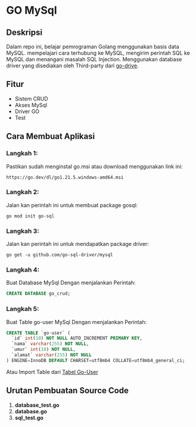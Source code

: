 # GO MySql

## Deskripsi

Dalam repo ini, belajar pemrograman Golang menggunakan basis data MySQL. mempelajari cara terhubung ke MySQL, mengirim perintah SQL ke MySQL dan menangani masalah SQL Injection. Menggunakan database driver yang disediakan oleh Third-party dari [go-drive](https://github.com/go-sql-driver/mysql).

## Fitur

- Sistem CRUD
- Akses MySql
- Driver GO
- Test

## Cara Membuat Aplikasi

### Langkah 1: 

Pastikan sudah menginstal go.msi atau download menggunakan link ini:
```
https://go.dev/dl/go1.21.5.windows-amd64.msi
```

### Langkah 2: 

Jalan kan perintah ini untuk membuat package gosql:
```
go mod init go-sql
```

### Langkah 3: 

Jalan kan perintah ini untuk mendapatkan package driver:
```
go get -u github.com/go-sql-driver/mysql
```

### Langkah 4: 

Buat Database MySql Dengan menjalankan Perintah:
```sql
CREATE DATABASE go_crud;
```

### Langkah 5: 

Buat Table go-user MySql Dengan menjalankan Perintah:
```sql
CREATE TABLE `go-user` (
  `id` int(10) NOT NULL AUTO_INCREMENT PRIMARY KEY,
  `nama` varchar(255) NOT NULL,
  `umur` int(10) NOT NULL,
  `alamat` varchar(255) NOT NULL
) ENGINE=InnoDB DEFAULT CHARSET=utf8mb4 COLLATE=utf8mb4_general_ci;
```

Atau Import Table dari [Tabel Go-User](https://github.com/panntod/Go-Mysql/tree/main/MySql)

## Urutan Pembuatan Source Code

1. **database_test.go**
2. **database.go**
3. **sql_test.go**
